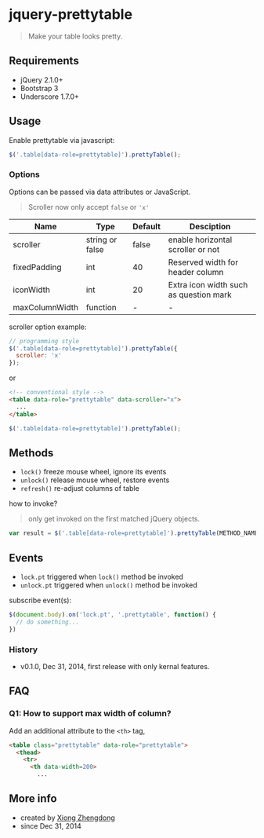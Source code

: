 jquery-prettytable
==================

>Make your table looks pretty.

## Requirements

- jQuery 2.1.0+
- Bootstrap 3
- Underscore 1.7.0+

## Usage

Enable prettytable via javascript:
```javascript
$('.table[data-role=prettytable]').prettyTable();
```

### Options
Options can be passed via data attributes or JavaScript.

> Scroller now only accept `false` or `'x'`

|Name |Type|Default|Desciption|
|-----|----|-------|----------|
|scroller|string or false|false|enable horizontal scroller or not|
|fixedPadding|int|40|Reserved width for header column|
|iconWidth|int|20|Extra icon width such as question mark|
|maxColumnWidth|function|-|-|

scroller option example:

```javascript
// programming style
$('.table[data-role=prettytable]').prettyTable({
  scroller: 'x'
});
```

or

```html
<!-- conventional style -->
<table data-role="prettytable" data-scroller="x">
  ...
</table>
```
```javascript
$('.table[data-role=prettytable]').prettyTable();
```


## Methods

- `lock()` freeze mouse wheel, ignore its events
- `unlock()` release mouse wheel, restore events
- `refresh()` re-adjust columns of table

how to invoke?
> only get invoked on the first matched jQuery objects.

```javascript
var result = $('.table[data-role=prettytable]').prettyTable(METHOD_NAME);
```

## Events

- `lock.pt` triggered when `lock()` method be invoked
- `unlock.pt` triggered when `unlock()` method be invoked

subscribe event(s):

```javascript
$(document.body).on('lock.pt', '.prettytable', function() {
  // do something...
})
```

### History

- v0.1.0, Dec 31, 2014, first release with only kernal features.

## FAQ

### Q1: How to support max width of column?

Add an additional attribute to the `<th>` tag,
```html
<table class="prettytable" data-role="prettytable">
  <thead>
    <tr>
      <th data-width=200>
        ...
```

## More info

- created by [Xiong Zhengdong](http://www.billworks.cc)
- since Dec 31, 2014